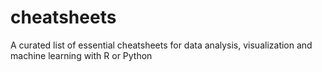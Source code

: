 # cheatsheets
A curated list of essential cheatsheets for data analysis, visualization and machine learning with R or Python
